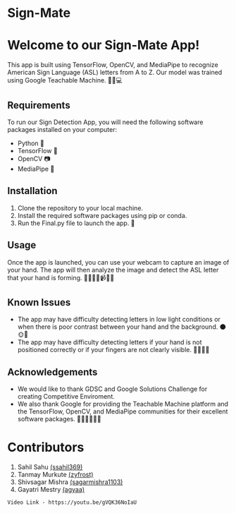 
<body>
        <h1>Sign-Mate</h1>
	<h1>Welcome to our Sign-Mate App!</h1>
	<p>This app is built using TensorFlow, OpenCV, and MediaPipe to recognize American Sign Language (ASL) letters from A to Z. Our model was trained using Google Teachable Machine. 🤖🧠💻</p>
	<h2>Requirements</h2>
	<p>To run our Sign Detection App, you will need the following software packages installed on your computer:</p>
	<ul>
		<li>Python 🐍</li>
		<li>TensorFlow 🤖</li>
		<li>OpenCV 📷</li>
		<li>MediaPipe 🎥</li>
	</ul>
	<h2>Installation</h2>
	<ol>
		<li>Clone the repository to your local machine.</li>
		<li>Install the required software packages using pip or conda.</li>
		<li>Run the Final.py file to launch the app. 🚀</li>
	</ol>
	<h2>Usage</h2>
	<p>Once the app is launched, you can use your webcam to capture an image of your hand. The app will then analyze the image and detect the ASL letter that your hand is forming. 👨‍👩‍👧‍👦📹👨‍💻</p>
	<h2>Known Issues</h2>
	<ul>
		<li>The app may have difficulty detecting letters in low light conditions or when there is poor contrast between your hand and the background. 🌑🌞🎥</li>
		<li>The app may have difficulty detecting letters if your hand is not positioned correctly or if your fingers are not clearly visible. 👋🏼🤚🏼</li>
	</ul>
	<h2>Acknowledgements</h2>
	<ul>
		<li>We would like to thank GDSC and Google Solutions Challenge for creating Competitive Enviroment.</li>
		<li>We also thank Google for providing the Teachable Machine platform and the TensorFlow, OpenCV, and MediaPipe communities for their excellent software packages. 🙏🏼👏🏼👨‍💻</li>
	</ul>
	<h1>Contributors</h1>
	<ol>
		<li>Sahil Sahu <a href="https://github.com/ssahil369">(ssahil369)</a></li>
		<li>Tanmay Murkute <a href="https://github.com/zyfrost">(zyfrost)</a></li>
		<li>Shivsagar Mishra <a href="https://github.com/sagarmishra1103">(sagarmishra1103)</a></li>
		<li>Gayatri Mestry <a href="https://github.com/agyaa">(agyaa)</a></li>
	</ol>
	
	Video Link - https://youtu.be/gVQK36NoIaU
</body>

